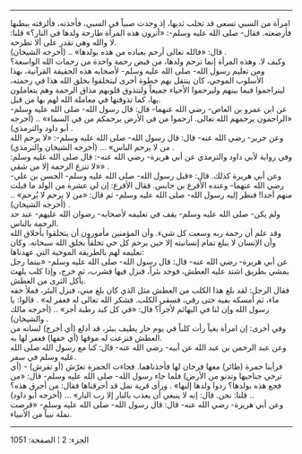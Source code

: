 ------------------------------------------------------------------------

امرأة من السبي تسعى قد تحلب ثديها، إذ وجدت صبياً في السبي، فأخذته،
فألزقته ببطنها فأرضعته. فقال- صلى الله عليه وسلم-: «أترون هذه المرأة
طارحة ولدها في النار؟» قلنا: لا والله وهي تقدر على ألا تطرحه.  
قال: «فالله تعالى أرحم بعباده من هذه بولدها» .. (أخرجه الشيخان) .  
وكيف لا. وهذه المرأة إنما ترحم ولدها، من فيض رحمة واحدة من رحمات الله
الواسعة؟  
ومن تعليم رسول الله- صلى الله عليه وسلم- لأصحابه هذه الحقيقة القرآنية،
بهذا الأسلوب الموحي، كان ينتقل بهم خطوة أخرى ليتخلقوا بخلق الله هذا في
رحمته، ليتراحموا فيما بينهم وليرحموا الأحياء جميعاً ولتتذوق قلوبهم مذاق
الرحمة وهم يتعاملون بها، كما تذوقتها في معاملة الله لهم بها من قبل.  
عن ابن عمرو بن العاص- رضي الله عنهما- قال: قال رسول الله- صلى الله عليه
وسلم- «الراحمون يرحمهم الله تعالى. ارحموا من في الأرض يرحمكم من في
السماء» .. (أخرجه أبو داود والترمذي) .  
وعن جرير- رضي الله عنه- قال: قال رسول الله- صلى الله عليه وسلم-: «لا
يرحم الله من لا يرحم الناس» ... (أخرجه الشيخان والترمذي) .  
وفي رواية لأبي داود والترمذي عن أبي هريرة- رضي الله عنه-: قال صلى الله
عليه وسلم: «لا تنزع الرحمة إلا من شقي» .  
وعن أبي هريرة كذلك. قال: «قبل رسول الله- صلى الله عليه وسلم- الحسن بن
علي- رضي الله عنهما- وعنده الأقرع بن حابس. فقال الأقرع: إن لي عشرة من
الولد ما قبلت منهم أحدا! فنظر إليه رسول الله- صلى الله عليه وسلم- ثم
قال: «من لا يرحم لا يُرحم» .. (أخرجه الشيخان) .  
ولم يكن- صلى الله عليه وسلم- يقف في تعليمه لأصحابه- رضوان الله عليهم-
عند حد الرحمة بالناس.  
وقد علم أن رحمة ربه وسعت كل شيء. وأن المؤمنين مأمورون أن يتخلقوا بأخلاق
الله وأن الإنسان لا يبلغ تمام إنسانيته إلا حين يرحم كل حي تخلقاً بخلق
الله سبحانه. وكان تعليمه لهم بالطريقة الموحية التي عهدناها:  
عن أبي هريرة- رضي الله عنه- قال: قال رسول الله- صلى الله عليه وسلم-
«بينما رجل يمشي بطريق اشتد عليه العطش، فوجد بئراً، فنزل فيها فشرب، ثم
خرج، وإذا كلب يلهث يأكل الثرى من العطش.  
فقال الرجل: لقد بلغ هذا الكلب من العطش مثل الذي كان بلغ مني، فنزل البئر،
فملأ خفه ماء، ثم أمسكه بفيه حتى رقي، فسقى الكلب. فشكر الله تعالى له فغفر
له» . قالوا: يا رسول الله وإن لنا في البهائم لأجراً؟ قال: «في كل كبد رطبة
أجر» .. (أخرجه مالك والشيخان) .  
وفي أخرى: إن امرأة بغياً رأت كلباً في يوم حار يطيف ببئر، قد أدلع (أي أخرج)
لسانه من العطش فنزعت له موقها (أي خفها) فغفر لها به.  
وعن عبد الرحمن بن عبد الله عن أبيه- رضي الله عنه- قال: كنا مع رسول الله
صلى الله عليه وسلم في سفر.  
فرأينا حمرة (طائر) معها فرخان لها فأخذناهما. فجاءت الحمرة تعرّش (أو
تفرش) - (أي ترخي جناحيها وتدنو من الأرض) فلما جاء رسول الله- صلى الله
عليه وسلم- قال: «من فجع هذه بولدها؟ ردوا ولدها إليها» . ورأى قرية نمل قد
أحرقناها فقال: من أحرق هذه؟ قلنا: نحن. قال: إنه لا ينبغي أن يعذب بالنار
إلا رب النار» ... (أخرجه أبو داود) ..  
وعن أبي هريرة- رضي الله عنه- قال: قال رسول الله- صلى الله عليه وسلم-
«قرصت نملة نبياً من الأنبياء.

------------------------------------------------------------------------

الجزء: 2 ¦ الصفحة: 1051
